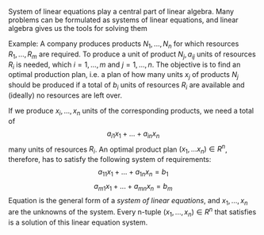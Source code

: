 
System of linear equations play a central part of linear algebra. Many problems can be formulated as systems of linear equations, and linear algebra gives us the tools for solving them

Example:
A company produces products $N_1,...,N_n$ for which resources $R_1,...,R_m$ are required. To produce a unit of product $N_j,a_{ij}$ units of resources $R_i$ is needed, which $i = 1,..., m$ and $j = 1,...,n$.
The objective is to find an optimal production plan, i.e. a plan of how many units $x_j$ of products $N_j$ should be produced if a total of $b_i$ units of resources $R_i$ are available and (ideally) no resources are left over.

If we produce $x_i, ..., x_n$ units of the corresponding products, we need a total of $$a_{i1}x_1 + ... + a_{in}x_n$$
many units of resources $R_i$. An optimal product plan $(x_1, ...x_n) \in R^n$, therefore, has to satisfy the following system of requirements:
$$a_{11}x_1 + ... +a_{1n}x_n = b_1$$
$$a_{m1}x_1 + ... + a_{mn}x_n = b_m$$
Equation is the general form of a *system of linear equations*, and $x_1,...,x_n$ are the unknowns of the system. Every n-tuple $(x_1, ...,x_n) \in R^n$ that satisfies is a solution of this linear equation system.
